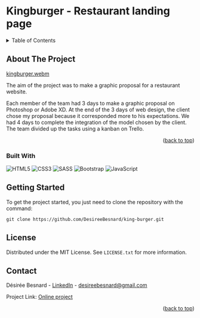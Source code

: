 # Kingburger - Restaurant landing page

<!-- TABLE OF CONTENTS -->
<details>
  <summary>Table of Contents</summary>
  <ol>
    <li>
      <a href="#about-the-project">About The Project</a>
      <ul>
        <li><a href="#built-with">Built With</a></li>
      </ul>
    </li>
    <li>
      <a href="#getting-started">Getting Started</a>
      <ul>
        <li><a href="#prerequisites">Prerequisites</a></li>
        <li><a href="#installation">Installation</a></li>
      </ul>
    </li>
    <li><a href="#usage">Usage</a></li>
    <li><a href="#roadmap">Roadmap</a></li>
    <li><a href="#contributing">Contributing</a></li>
    <li><a href="#license">License</a></li>
    <li><a href="#contact">Contact</a></li>
    <li><a href="#acknowledgments">Acknowledgments</a></li>
  </ol>
</details>



<!-- ABOUT THE PROJECT -->
## About The Project

[kingburger.webm](https://user-images.githubusercontent.com/56532545/196677591-318dc801-71f7-4036-8d18-dc082f9c4d2b.webm)

The aim of the project was to make a graphic proposal for a restaurant website. 

Each member of the team had 3 days to make a graphic proposal on Photoshop or Adobe XD. At the end of the 3 days of web design, the client chose my proposal because it corresponded more to his expectations. We had 4 days to complete the integration of the model chosen by the client. The team divided up the tasks using a kanban on Trello.

<p align="right">(<a href="#readme-top">back to top</a>)</p>



### Built With

![HTML5](https://img.shields.io/badge/html5-%23E34F26.svg?style=for-the-badge&logo=html5&logoColor=white) ![CSS3](https://img.shields.io/badge/css3-%231572B6.svg?style=for-the-badge&logo=css3&logoColor=white) ![SASS](https://img.shields.io/badge/SASS-hotpink.svg?style=for-the-badge&logo=SASS&logoColor=white) ![Bootstrap](https://img.shields.io/badge/bootstrap-%23563D7C.svg?style=for-the-badge&logo=bootstrap&logoColor=white) ![JavaScript](https://img.shields.io/badge/javascript-%23323330.svg?style=for-the-badge&logo=javascript&logoColor=%23F7DF1E)





<!-- GETTING STARTED -->
## Getting Started

To get the project started, you just need to clone the repository with the command:
  ```
  git clone https://github.com/DesireeBesnard/king-burger.git
  ```


<!-- LICENSE -->
## License

Distributed under the MIT License. See `LICENSE.txt` for more information.


<!-- CONTACT -->
## Contact

Désirée Besnard - [LinkedIn](https://www.linkedin.com/in/desireebesnard/) - desireebesnard@gmail.com

Project Link: [Online project](https://king-burger-plithbnsh-desireebesnard.vercel.app/)

<p align="right">(<a href="#readme-top">back to top</a>)</p>
